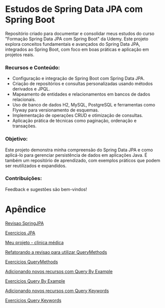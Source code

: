 
# Estudos de Spring Data JPA com Spring Boot

Repositório criado para documentar e consolidar meus estudos do curso "Formação Spring Data JPA com Spring Boot" da Udemy. Este projeto explora conceitos fundamentais e avançados do Spring Data JPA, integrados ao Spring Boot, com foco em boas práticas e aplicação em projetos reais.

### Recursos e Conteúdo:

* Configuração e integração de Spring Boot com Spring Data JPA.
* Criação de repositórios e consultas personalizadas usando métodos derivados e JPQL.
* Mapeamento de entidades e relacionamentos em bancos de dados relacionais.
* Uso de banco de dados H2, MySQL, PostgreSQL e ferramentas como Flyway para versionamento de esquemas.
* Implementação de operações CRUD e otimização de consultas.
* Aplicação prática de técnicas como paginação, ordenação e transações.

### Objetivo:

Este projeto demonstra minha compreensão do Spring Data JPA e como aplicá-lo para gerenciar persistência de dados em aplicações Java. É também um repositório de aprendizado, com exemplos práticos que podem ser reutilizados e expandidos.

### Contribuições:

Feedback e sugestões são bem-vindos!

# Apêndice

[Revisao SpringJPA](https://github.com/nogueiraDani/LearnSpringDataJPA-Udemy/tree/main/demo-spring-revisao-jpa)

[Exercicios JPA](https://github.com/nogueiraDani/LearnSpringDataJPA-Udemy/tree/main/tarefas-jpa-testes/src)

[Meu projeto - clinica médica](https://github.com/nogueiraDani/LearnSpringDataJPA-Udemy/tree/main/clinica-medica/src)

[Refatorando a revisao para utilizar QueryMethods](https://github.com/nogueiraDani/LearnSpringDataJPA-Udemy/tree/main/demo-spring-repo-jpa/src)

[Exercicios QueryMethods](https://github.com/nogueiraDani/LearnSpringDataJPA-Udemy/tree/main/tarefas-jpa-v2-testes/src)

[Adicionando novos recursos com Query By Example](https://github.com/nogueiraDani/LearnSpringDataJPA-Udemy/commit/2c0667b12dc0ebc73f084b57da1fa12525d7dfd7)

[Exercicios Query By Example](https://github.com/nogueiraDani/LearnSpringDataJPA-Udemy/tree/main/tarefas-jpa-v3-testes/src)

[Adicionando novos recursos com Query Keywords](https://github.com/nogueiraDani/LearnSpringDataJPA-Udemy/commit/5cade67b7a0182c26e54066f579a3b7be57a5e66)

[Exercicios Query Keywords]()

